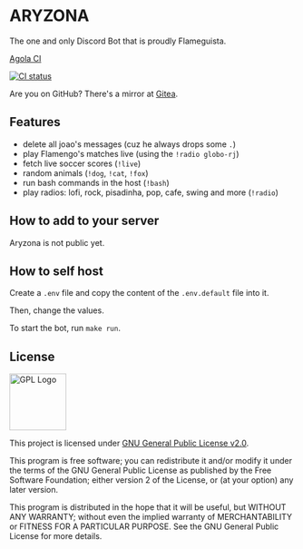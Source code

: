 # ARYZONA

The one and only Discord Bot that is proudly Flameguista.

[Agola CI](https://ci.notagovernment.agency/user/Pauloo27/projects/Aryzona.proj)

[![CI status](https://ci.notagovernment.agency/api/v1alpha/badges/42ad0126-dc8a-475c-8a30-0e1b6229a01f?branch=master)](https://ci.notagovernment.agency/user/Pauloo27/projects/Aryzona.proj)

Are you on GitHub? There's a mirror at [Gitea](https://git.notagovernment.agency/Pauloo27/aryzona).

## Features

- delete all joao's messages (cuz he always drops some `.`)
- play Flamengo's matches live (using the `!radio globo-rj`)
- fetch live soccer scores (`!live`)
- random animals (`!dog`, `!cat`, `!fox`)
- run bash commands in the host (`!bash`)
- play radios: lofi, rock, pisadinha, pop, cafe, swing and more (`!radio`)

## How to add to your server

Aryzona is not public yet.

## How to self host 

Create a `.env` file and copy the content of the `.env.default` file into it.

Then, change the values.

To start the bot, run `make run`.

## License

<img src="https://i.imgur.com/AuQQfiB.png" alt="GPL Logo" height="100px" />

This project is licensed under [GNU General Public License v2.0](./LICENSE).

This program is free software; you can redistribute it and/or modify
it under the terms of the GNU General Public License as published by
the Free Software Foundation; either version 2 of the License, or
(at your option) any later version.

This program is distributed in the hope that it will be useful,
but WITHOUT ANY WARRANTY; without even the implied warranty of
MERCHANTABILITY or FITNESS FOR A PARTICULAR PURPOSE. See the
GNU General Public License for more details.
